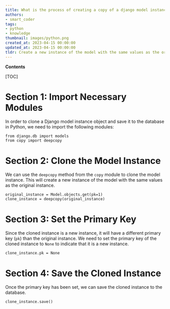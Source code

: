 ```yaml
---
title: What is the process of creating a copy of a django model instance and saving it to the database?
authors:
- smart_coder
tags:
- python
- knowledge
thumbnail: images/python.png
created_at: 2023-04-15 00:00:00
updated_at: 2023-04-15 00:00:00
tldr: Create a new instance of the model with the same values as the original instance, then call the new instance`s .save() method.
---
```


**Contents**

[TOC]

# Section 1: Import Necessary Modules

In order to clone a Django model instance object and save it to the database in Python, we need to import the following modules:

```
from django.db import models
from copy import deepcopy
```

# Section 2: Clone the Model Instance

We can use the `deepcopy` method from the `copy` module to clone the model instance. This will create a new instance of the model with the same values as the original instance.

```
original_instance = Model.objects.get(pk=1)
clone_instance = deepcopy(original_instance)
```

# Section 3: Set the Primary Key

Since the cloned instance is a new instance, it will have a different primary key (`pk`) than the original instance. We need to set the primary key of the cloned instance to `None` to indicate that it is a new instance.

```
clone_instance.pk = None
```

# Section 4: Save the Cloned Instance

Once the primary key has been set, we can save the cloned instance to the database.

```
clone_instance.save()
```
